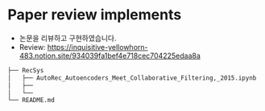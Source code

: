 # Paper review implements

* 논문을 리뷰하고 구현하였습니다.
* Review: https://inquisitive-yellowhorn-483.notion.site/934039fa1bef4e718cec704225edaa8a

``` bash
├── RecSys
│   ├── AutoRec_Autoencoders_Meet_Collaborative_Filtering,_2015.ipynb
│   ├── 
│   └── 
└── README.md
```
